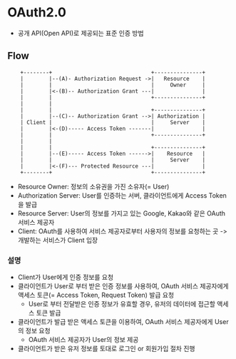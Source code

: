 # OAuth2.0

- 공개 API(Open API)로 제공되는 표준 인증 방법

## Flow

```
    +--------+                               +---------------+
    |        |--(A)- Authorization Request ->|   Resource    |
    |        |                               |     Owner     |
    |        |<-(B)-- Authorization Grant ---|               |
    |        |                               +---------------+
    |        |
    |        |                               +---------------+
    |        |--(C)-- Authorization Grant -->| Authorization |
    | Client |                               |     Server    |
    |        |<-(D)----- Access Token -------|               |
    |        |                               +---------------+
    |        |
    |        |                               +---------------+
    |        |--(E)----- Access Token ------>|    Resource   |
    |        |                               |     Server    |
    |        |<-(F)--- Protected Resource ---|               |
    +--------+                               +---------------+
```

- Resource Owner: 정보의 소유권을 가진 소유자(= User)
- Authorization Server: User를 인증하는 서버, 클라이언트에게 Access Token을 발급
- Resource Server: User의 정보를 가지고 있는 Google, Kakao와 같은 OAuth 서비스 제공자
- Client: OAuth를 사용하여 서비스 제공자로부터 사용자의 정보를 요청하는 곳 -> 개발하는 서비스가 Client 입장

### 설명

- Client가 User에게 인증 정보를 요청
- 클라이언트가 User로 부터 받은 인증 정보를 사용하여, OAuth 서비스 제공자에게 액세스 토큰(= Access Token, Request Token) 발급 요청
  - User로 부터 전달받은 인증 정보가 유효할 경우, 유저의 데이터에 접근할 액세스 토큰 발급
- 클라이언트가 발급 받은 액세스 토큰을 이용하여, OAuth 서비스 제공자에게 User의 정보 요청
  - OAuth 서비스 제공자가 User의 정보 제공
- 클라이언트가 받은 유저 정보를 토대로 로그인 or 회원가입 절차 진행
